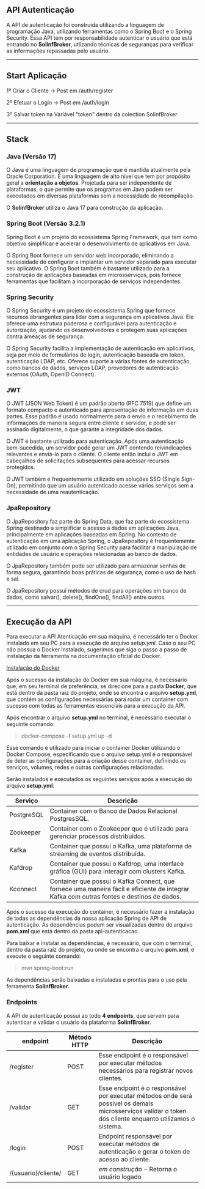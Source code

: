 ## API Autenticação

A API de autenticação foi construida utilizando a linguagem de programação Java, utilizando ferramentas como o Spring Boot e o Spring Security. Essa API tem por responsabilidade autenticar o usuário que está entrando no **SolinfBroker**, utlizando técnicas de seguranças para verificar as informações repassadas pelo usuário.

---
## Start Aplicação

1º Criar o Cliente -> Post em /auth/register

2º Efetuar o Login -> Post em /auth/login

3º Salvar token na Variável "token" dentro da colection SolinfBroker

---

## Stack

### Java (Versão 17)

O Java é uma linguagem de programação que é mantida atualmente pela Oracle Corporation. É uma linguagem de alto nível que tem por propósito geral a **orientação a objetos**. Projetada para ser independente de plataformas, o que permite que os programas em Java podem ser executados em diversas plataformas sem a necessidade de recompilação.

O **SolinfBroker** utiliza o Java 17 para construção da aplicação.

### Spring Boot (Versão 3.2.1)

Spring Boot é um projeto do ecossistema Spring Framework, que tem como objetivo simplificar e acelerar o desenvolvimento de aplicativos em Java.

O Spring Boot fornece um servidor web incorporado, eliminando a necessidade de configurar e implantar um servidor separado para executar seu aplicativo. O Spring Boot também é bastante utilizado para a construção de aplicações baseadas em microsserviços, pois fornece ferramentas que facilitam a incorporação de serviços independentes.

### Spring Security

O Spring Security é um projeto do ecossistema Spring que fornece recursos abrangentes para lidar com a segurança em aplicativos Java. Ele oferece uma estrutura poderosa e configurável para autenticação e autorização, ajudando os desenvolvedores e protegem suas aplicações contra ameaças de segurança.

O Spring Security facilita a implementação de autenticação em aplicativos, seja por meio de formulários de login, autenticação baseada em token, autenticação LDAP, etc. Oferece suporte a várias fontes de autenticação, como bancos de dados, serviços LDAP, provedores de autenticação externos (OAuth, OpenID Connect).

### JWT

O JWT (JSON Web Token) é um padrão aberto (RFC 7519) que define um formato compacto e autenticado para apresentação de informação em duas partes. Esse padrão é usado normalmente para o envio e o recebimento de informações de maneira segura entre cliente e servidor, e pode ser assinado digitalmente, o que garante a integridade dos dados.

O JWT é bastante utilizado para autenticação. Após uma autenticação bem-sucedida, um servidor pode gerar um JWT contendo reivindicações relevantes e enviá-lo para o cliente. O cliente então inclui o JWT em cabeçalhos de solicitações subsequentes para acessar recursos protegidos.

O JWT também é frequentemente utilizado em soluções SSO (Single Sign-On), permitindo que um usuário autenticado acesse vários serviços sem a necessidade de uma reautenticação.

### JpaRepository

O JpaRepository faz parte do Spring Data, que faz parte do ecossistema Spring destinado a simplificar o acesso a dados em aplicações Java, principalmente em aplicações baseadas em Spring. No contexto de autenticação em uma aplicação Spring, o JpaRepository é frequentemente utilizado em conjunto com o Spring Security para facilitar a manipulação de entidades de usuário e operações relacionadas ao banco de dados.

O JpaRepository também pode ser utilizado para armazenar senhas de forma segura, garantindo boas práticas de segurança, como o uso de hash e sal.

O JpaRepository possui métodos de crud para operações em banco de dados, como salvar(), delete(), findOne(), findAll() entre outros.

---

## Execução da API

Para executar a API Atenticação em sua máquina, é necessário ter o Docker instalado em seu PC para a execução do arquivo *setup.yml*. Caso o seu PC não possua o Docker instalado, sugerimos que siga o passo a passo de instalação da ferramenta na documentação oficial do Docker.

[Instalação do Docker](https://docs.docker.com/desktop/)

Após o sucesso da instalação do Docker em sua máquina, é necessário que, em seu terminal de preferência, se direcione para a pasta **Docker**, que está dentro da pasta raiz do projeto, onde se encontra o arquivo **setup.yml**, que contém as configurações necessárias para rodar um container com sucesso com todas as ferramentas essenciais para a execução da API.

Após encontrar o arquivo **setup.yml** no terminal, é necessário executar o seguinte comando:

> docker-compose -f setup.yml up -d

Esse comando é utilizado para iniciar o container Docker utilizando o Docker Compose, especificando que o arquivo setup.yml é o responsável de deter as configurações para a criação desse container, definindo os serviços, volumes, redes e outras configurações relacionadas.

Serão instalados e executados os seguintes serviços após a execução do arquivo **setup.yml**:

Serviço     |Descrição
------------|------------
PostgreSQL  | Container com o Banco de Dados Relacional PostgresSQL.
Zookeeper   | Container com o Zookeeper que é utilizado para gerenciar processos distribuidos.
Kafka       | Container que possui o Kafka, uma plataforma de streaming de eventos distribuída.
Kafdrop     | Container que possui o Kafdrop, uma interface gráfica (GUI) para interagir com clusters Kafka.
Kconnect    | Container que possui o Kafka Connect, que fornece uma maneira fácil e eficiente de integrar Kafka com outras fontes e destinos de dados.

Após o sucesso da execução do container, é necessário fazer a instalação de todas as dependências da nossa aplicação Spring de API de autenticação. As dependências podem ser visualizadas dentro do arquivo **pom.xml** que está dentro da pasta api-autenticacao.

Para baixar e instalar as dependências, é necessário, que com o terminal, dentro da pasta raíz do projeto, ou onde se encontra o arquivo **pom.xml**, e execute o seguinte comando:

> mvn spring-boot:run

As dependências serão baixadas e instaladas e prontas para o uso pela ferramenta **SolinfBroker**.

### Endpoints

A API de autenticação possui ao todo **4 endpoints**, que servem para autenticar e validar o usuário da plataforma **SolinfBroker**.

endpoint    | Método HTTP | Descrição
------------|-------------|------
/register   | POST        |Esse endipoint é o responsável por executar métodos necessários para registrar novos clientes.
/validar    | GET         | Esse endpoint é o responsável por executar métodos onde será possível os demais microsserviços validar o token dos cliente enquanto utilizamos o sistema.
/login     | POST         | Endpoint responsável por executar métodos de autenticação e gerar o token de acesso ao cliente.
/{usuario}/cliente/| GET  | *em construção* - Retorna o usuário logado
